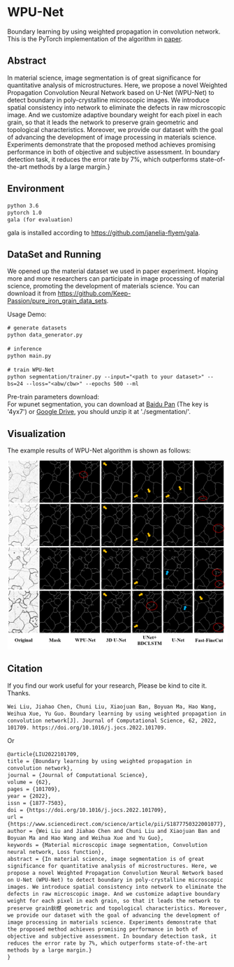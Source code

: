 # WPU-Net
Boundary learning by using weighted propagation in convolution network.
This is the PyTorch implementation of the algorithm in [paper](https://doi.org/10.1016/j.jocs.2022.101709).

## Abstract
In material science, image segmentation is of great significance for quantitative analysis of microstructures. Here, we propose a novel Weighted Propagation Convolution Neural Network based on U-Net (WPU-Net) to detect boundary in poly-crystalline microscopic images. We introduce spatial consistency into network to eliminate the defects in raw microscopic image. And we customize adaptive boundary weight for each pixel in each grain, so that it leads the network to preserve grain geometric and topological characteristics. Moreover, we provide our dataset with the goal of advancing the development of image processing in materials science. Experiments demonstrate that the proposed method achieves promising performance in both of objective and subjective assessment. In boundary detection task, it reduces the error rate by 7%, which outperforms state-of-the-art methods by a large margin.}

## Environment

    python 3.6
    pytorch 1.0
    gala (for evaluation)

gala is installed according to https://github.com/janelia-flyem/gala.


## DataSet and Running

We opened up the material dataset we used in paper experiment. Hoping more and more researchers can participate in image processing of material science, promoting the development of materials science. You can download it from https://github.com/Keep-Passion/pure_iron_grain_data_sets.

Usage Demo:

    # generate datasets
    python data_generator.py
    
    # inference
    python main.py

    # train WPU-Net
    python segmentation/trainer.py --input="<path to your dataset>" --bs=24 --loss="<abw/cbw>" --epochs 500 --ml

Pre-train parameters download:  
For wpunet segmentation, you can download at [Baidu Pan](https://pan.baidu.com/s/13LXR25eWwgd-UbKIhLsGvA) (The key is '4yx7') or [Google Drive](https://drive.google.com/file/d/1Gc2j-DrJhX0E4fnvRItf95o0BXWQa-wr/view?usp=sharing), you should unzip it at './segmentation/'.   

## Visualization

The example results of WPU-Net algorithm is shown as follows: 

<p align = "center">
<img src="https://raw.githubusercontent.com/clovermini/MarkdownPhotos/master/WPUnet.png">
</p>

## Citation

If you find our work useful for your research, Please be kind to cite it. Thanks. 

    Wei Liu, Jiahao Chen, Chuni Liu, Xiaojuan Ban, Boyuan Ma, Hao Wang, Weihua Xue, Yu Guo. Boundary learning by using weighted propagation in convolution network[J]. Journal of Computational Science, 62, 2022, 101709. https://doi.org/10.1016/j.jocs.2022.101709.

Or

    @article{LIU2022101709,
    title = {Boundary learning by using weighted propagation in convolution network},
    journal = {Journal of Computational Science},
    volume = {62},
    pages = {101709},
    year = {2022},
    issn = {1877-7503},
    doi = {https://doi.org/10.1016/j.jocs.2022.101709},
    url = {https://www.sciencedirect.com/science/article/pii/S1877750322001077},
    author = {Wei Liu and Jiahao Chen and Chuni Liu and Xiaojuan Ban and Boyuan Ma and Hao Wang and Weihua Xue and Yu Guo},
    keywords = {Material microscopic image segmentation, Convolution neural network, Loss function},
    abstract = {In material science, image segmentation is of great significance for quantitative analysis of microstructures. Here, we propose a novel Weighted Propagation Convolution Neural Network based on U-Net (WPU-Net) to detect boundary in poly-crystalline microscopic images. We introduce spatial consistency into network to eliminate the defects in raw microscopic image. And we customize adaptive boundary weight for each pixel in each grain, so that it leads the network to preserve grain鈥檚 geometric and topological characteristics. Moreover, we provide our dataset with the goal of advancing the development of image processing in materials science. Experiments demonstrate that the proposed method achieves promising performance in both of objective and subjective assessment. In boundary detection task, it reduces the error rate by 7%, which outperforms state-of-the-art methods by a large margin.}
    }
